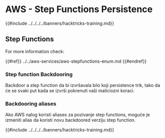 # AWS - Step Functions Persistence

{{#include ../../../../banners/hacktricks-training.md}}

## Step Functions

For more information check:

{{#ref}}
../../aws-services/aws-stepfunctions-enum.md
{{#endref}}

### Step function Backdooring

Backdoor a step function da bi izvršavala bilo koji persistence trik, tako da će se svaki put kada se izvrši pokrenuti vaši maliciozni koraci.

### Backdooring aliases

Ako AWS nalog koristi aliases za pozivanje step functions, moguće je izmeniti alias da koristi novu backdoored verziju step function.

{{#include ../../../../banners/hacktricks-training.md}}
